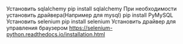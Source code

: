 Установить sqlalchemy
pip install sqlalchemy
При необходимости установить драйвера(Например для mysql)
pip install PyMySQL
Установить selenium
pip install selenium
Установить драйвер для управления браузером
https://selenium-python.readthedocs.io/installation.html